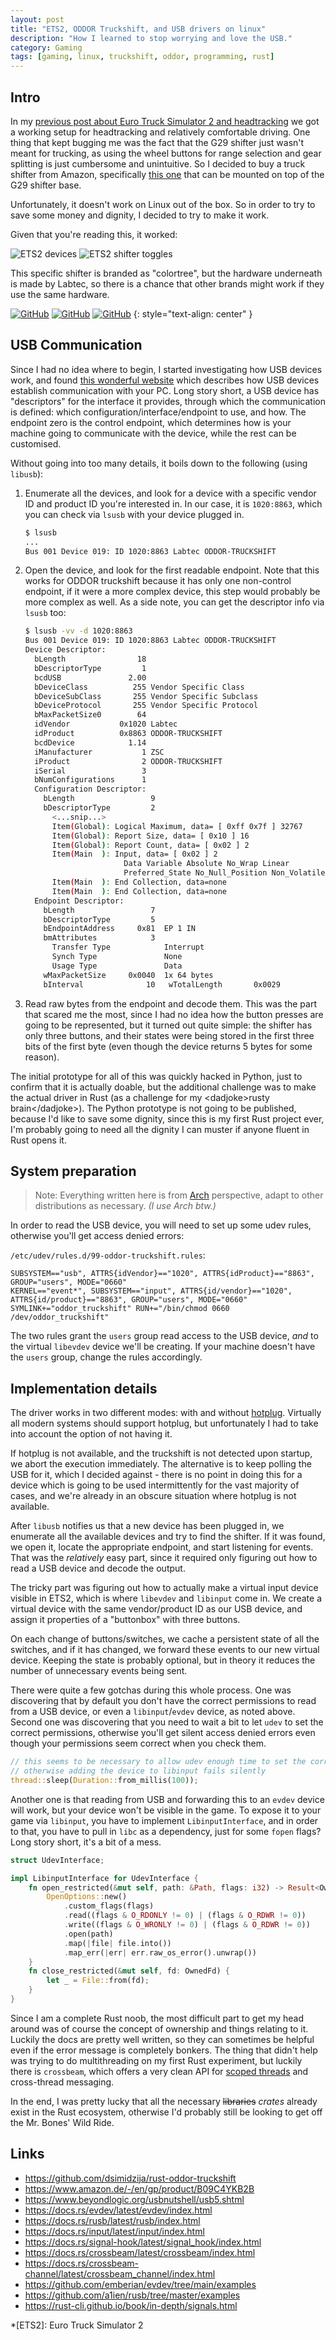 ```yaml
---
layout: post
title: "ETS2, ODDOR Truckshift, and USB drivers on linux"
description: "How I learned to stop worrying and love the USB."
category: Gaming
tags: [gaming, linux, truckshift, oddor, programming, rust]
---
```


## Intro

In my [previous post about Euro Truck Simulator 2 and headtracking][ets2-headtrack] we got a working setup for
headtracking and relatively comfortable driving. One thing that kept bugging me was the fact that the G29 shifter just
wasn't meant for trucking, as using the wheel buttons for range selection and gear splitting is just cumbersome and
unintuitive. So I decided to buy a truck shifter from Amazon, specifically [this one][amazon-oddor-truckshift] that can
be mounted on top of the G29 shifter base.

Unfortunately, it doesn't work on Linux out of the box. So in order to try to save some money and dignity, I decided to
try to make it work.

Given that you're reading this, it worked:

![ETS2 devices](/assets/img/euro-truck-simulator-2-oddor-truckshifter-linux/oddor-ets2-devices.png)
![ETS2 shifter toggles](/assets/img/euro-truck-simulator-2-oddor-truckshifter-linux/oddor-ets2-shifter-toggles.png)

This specific shifter is branded as "colortree", but the hardware underneath is made by Labtec, so there is a chance
that other brands might work if they use the same hardware.

[![GitHub](https://badgen.net/badge/icon/github?icon=github&label)][main-repo]
[![GitHub](https://badgen.net/github/license/dsimidzija/rust-oddor-truckshift)][main-repo]
[![GitHub](https://badgen.net/github/issues/dsimidzija/rust-oddor-truckshift)][main-repo]
{: style="text-align: center" }

## USB Communication

Since I had no idea where to begin, I started investigating how USB devices work, and found [this wonderful
website][usb-descriptor] which describes how USB devices establish communication with your PC. Long story short, a USB
device has "descriptors" for the interface it provides, through which the communication is defined: which
configuration/interface/endpoint to use, and how. The endpoint zero is the control endpoint, which determines how is
your machine going to communicate with the device, while the rest can be customised.

Without going into too many details, it boils down to the following (using `libusb`):

1. Enumerate all the devices, and look for a device with a specific vendor ID and product ID you're interested in. In
   our case, it is `1020:8863`, which you can check via `lsusb` with your device plugged in.

      ```bash
      $ lsusb
      ...
      Bus 001 Device 019: ID 1020:8863 Labtec ODDOR-TRUCKSHIFT
      ```

2. Open the device, and look for the first readable endpoint. Note that this works for ODDOR truckshift because it has
   only one non-control endpoint, if it were a more complex device, this step would probably be more complex as well. As
   a side note, you can get the descriptor info via `lsusb` too:

      ```bash
      $ lsusb -vv -d 1020:8863
      Bus 001 Device 019: ID 1020:8863 Labtec ODDOR-TRUCKSHIFT
      Device Descriptor:
        bLength                18
        bDescriptorType         1
        bcdUSB               2.00
        bDeviceClass          255 Vendor Specific Class
        bDeviceSubClass       255 Vendor Specific Subclass
        bDeviceProtocol       255 Vendor Specific Protocol
        bMaxPacketSize0        64
        idVendor           0x1020 Labtec
        idProduct          0x8863 ODDOR-TRUCKSHIFT
        bcdDevice            1.14
        iManufacturer           1 ZSC
        iProduct                2 ODDOR-TRUCKSHIFT
        iSerial                 3 
        bNumConfigurations      1
        Configuration Descriptor:
          bLength                 9
          bDescriptorType         2
            <...snip...>
            Item(Global): Logical Maximum, data= [ 0xff 0x7f ] 32767
            Item(Global): Report Size, data= [ 0x10 ] 16
            Item(Global): Report Count, data= [ 0x02 ] 2
            Item(Main  ): Input, data= [ 0x02 ] 2
                            Data Variable Absolute No_Wrap Linear
                            Preferred_State No_Null_Position Non_Volatile Bitfield
            Item(Main  ): End Collection, data=none
            Item(Main  ): End Collection, data=none
        Endpoint Descriptor:
          bLength                 7
          bDescriptorType         5
          bEndpointAddress     0x81  EP 1 IN
          bmAttributes            3
            Transfer Type            Interrupt
            Synch Type               None
            Usage Type               Data
          wMaxPacketSize     0x0040  1x 64 bytes
          bInterval              10   wTotalLength       0x0029
      ```

3. Read raw bytes from the endpoint and decode them. This was the part that scared me the most, since I had no idea how
   the button presses are going to be represented, but it turned out quite simple: the shifter has only three buttons,
   and their states were being stored in the first three bits of the first byte (even though the device returns 5 bytes
   for some reason).

The initial prototype for all of this was quickly hacked in Python, just to confirm that it is actually doable, but the
additional challenge was to make the actual driver in Rust (as a challenge for my &lt;dadjoke&gt;rusty
brain&lt;/dadjoke&gt;). The Python prototype is not going to be published, because I'd like to save some dignity, since
this is my first Rust project ever, I'm probably going to need all the dignity I can muster if anyone fluent in Rust
opens it.

## System preparation

> Note: Everything written here is from [Arch][arch] perspective, adapt to other distributions as necessary.
> _(I use Arch btw.)_

In order to read the USB device, you will need to set up some udev rules, otherwise you'll get access denied errors:

`/etc/udev/rules.d/99-oddor-truckshift.rules`:

```
SUBSYSTEM=="usb", ATTRS{idVendor}=="1020", ATTRS{idProduct}=="8863", GROUP="users", MODE="0660"
KERNEL=="event*", SUBSYSTEM=="input", ATTRS{id/vendor}=="1020", ATTRS{id/product}=="8863", GROUP="users", MODE="0660" SYMLINK+="oddor_truckshift" RUN+="/bin/chmod 0660 /dev/oddor_truckshift"
```

The two rules grant the `users` group read access to the USB device, _and_ to the virtual `libevdev` device we'll be
creating. If your machine doesn't have the `users` group, change the rules accordingly.

## Implementation details

The driver works in two different modes: with and without [hotplug][libusb-hotplug]. Virtually all modern systems should
support hotplug, but unfortunately I had to take into account the option of not having it.

If hotplug is not available, and the truckshift is not detected upon startup, we abort the execution immediately. The
alternative is to keep polling the USB for it, which I decided against - there is no point in doing this for a device
which is going to be used intermittently for the vast majority of cases, and we're already in an obscure situation where
hotplug is not available.

After `libusb` notifies us that a new device has been plugged in, we enumerate all the available devices and try to find
the shifter. If it was found, we open it, locate the appropriate endpoint, and start listening for events. That was the
_relatively_ easy part, since it required only figuring out how to read a USB device and decode the output.

The tricky part was figuring out how to actually make a virtual input device visible in ETS2, which is where `libevdev`
and `libinput` come in. We create a virtual device with the same vendor/product ID as our USB device, and assign it
properties of a "buttonbox" with three buttons.

On each change of buttons/switches, we cache a persistent state of all the switches, and if it has changed, we forward
these events to our new virtual device. Keeping the state is probably optional, but in theory it reduces the number of
unnecessary events being sent.

There were quite a few gotchas during this whole process. One was discovering that by default you don't have the correct
permissions to read from a USB device, or even a `libinput`/`evdev` device, as noted above. Second one was discovering that
you need to wait a bit to let `udev` to set the correct permissions, otherwise you'll get silent access denied errors
even though your permissions seem correct when you check them.

```rust
// this seems to be necessary to allow udev enough time to set the correct permissions,
// otherwise adding the device to libinput fails silently
thread::sleep(Duration::from_millis(100));
```

Another one is that reading from USB and forwarding this to an `evdev` device will work, but your device won't be
visible in the game. To expose it to your game via `libinput`, you have to implement `LibinputInterface`, and in order
to that, you have to pull in `libc` as a dependency, just for some `fopen` flags? Long story short, it's a bit of a
mess.

```rust
struct UdevInterface;

impl LibinputInterface for UdevInterface {
    fn open_restricted(&mut self, path: &Path, flags: i32) -> Result<OwnedFd, i32> {
        OpenOptions::new()
            .custom_flags(flags)
            .read((flags & O_RDONLY != 0) | (flags & O_RDWR != 0))
            .write((flags & O_WRONLY != 0) | (flags & O_RDWR != 0))
            .open(path)
            .map(|file| file.into())
            .map_err(|err| err.raw_os_error().unwrap())
    }
    fn close_restricted(&mut self, fd: OwnedFd) {
        let _ = File::from(fd);
    }
}
```

Since I am a complete Rust noob, the most difficult part to get my head around was of course the concept of ownership
and things relating to it. Luckily the docs are pretty well written, so they can sometimes be helpful even if the error
message is completely bonkers. The thing that didn't help was trying to do multithreading on my first Rust experiment,
but luckily there is `crossbeam`, which offers a very clean API for [scoped
threads](https://docs.rs/crossbeam/latest/crossbeam/thread/index.html) and cross-thread messaging.

In the end, I was pretty lucky that all the necessary ~~libraries~~ _crates_ already exist in the Rust ecosystem,
otherwise I'd probably still be looking to get off the Mr. Bones' Wild Ride.

## Links

* <https://github.com/dsimidzija/rust-oddor-truckshift>
* <https://www.amazon.de/-/en/gp/product/B09C4YKB2B>
* <https://www.beyondlogic.org/usbnutshell/usb5.shtml>
* <https://docs.rs/evdev/latest/evdev/index.html>
* <https://docs.rs/rusb/latest/rusb/index.html>
* <https://docs.rs/input/latest/input/index.html>
* <https://docs.rs/signal-hook/latest/signal_hook/index.html>
* <https://docs.rs/crossbeam/latest/crossbeam/index.html>
* <https://docs.rs/crossbeam-channel/latest/crossbeam_channel/index.html>
* <https://github.com/emberian/evdev/tree/main/examples>
* <https://github.com/a1ien/rusb/tree/master/examples>
* <https://rust-cli.github.io/book/in-depth/signals.html>

*[ETS2]: Euro Truck Simulator 2

[main-repo]: https://github.com/dsimidzija/rust-oddor-truckshift
[ets2-headtrack]: /posts/euro-truck-simulator-2-headtracking-linux/
[amazon-oddor-truckshift]: https://www.amazon.de/-/en/gp/product/B09C4YKB2B
[usb-descriptor]: https://www.beyondlogic.org/usbnutshell/usb5.shtml
[arch]: https://archlinux.org/
[libusb-hotplug]: https://libusb.sourceforge.io/api-1.0/libusb_hotplug.html
